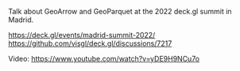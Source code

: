 Talk about GeoArrow and GeoParquet at the 2022 deck.gl summit in Madrid.

https://deck.gl/events/madrid-summit-2022/
https://github.com/visgl/deck.gl/discussions/7217

Video: https://www.youtube.com/watch?v=yDE9H9NCu7o
